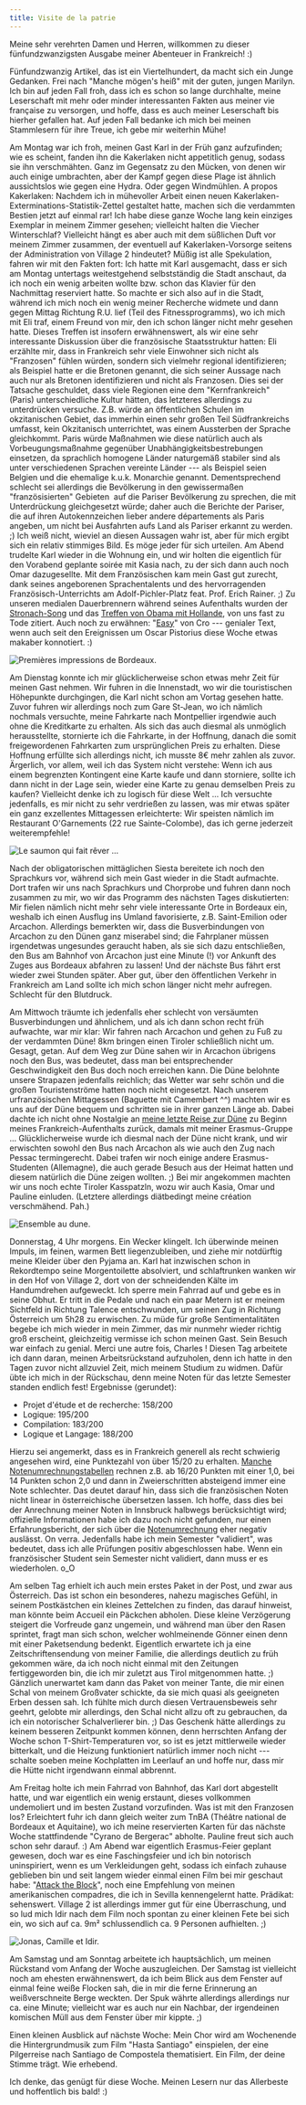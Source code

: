 ```yaml
---
title: Visite de la patrie
---
```


Meine sehr verehrten Damen und Herren, willkommen zu dieser fünfundzwanzigsten Ausgabe meiner Abenteuer in Frankreich! :)

Fünfundzwanzig Artikel, das ist ein Viertelhundert, da macht sich ein Junge Gedanken. Frei nach "Manche mögen's heiß" mit der guten, jungen Marilyn. Ich bin auf jeden Fall froh, dass ich es schon so lange durchhalte, meine Leserschaft mit mehr oder minder interessanten Fakten aus meiner vie française zu versorgen, und hoffe, dass es auch meiner Leserschaft bis hierher gefallen hat. Auf jeden Fall bedanke ich mich bei meinen Stammlesern für ihre Treue, ich gebe mir weiterhin Mühe!

Am Montag war ich froh, meinen Gast Karl in der Früh ganz aufzufinden; wie es scheint, fanden ihn die Kakerlaken nicht appetitlich genug, sodass sie ihn verschmähten. Ganz im Gegensatz zu den Mücken, von denen wir auch einige umbrachten, aber der Kampf gegen diese Plage ist ähnlich aussichtslos wie gegen eine Hydra. Oder gegen Windmühlen.
A propos Kakerlaken: Nachdem ich in mühevoller Arbeit einen neuen Kakerlaken-Exterminations-Statistik-Zettel gestaltet hatte, machen sich die verdammten Bestien jetzt auf einmal rar! Ich habe diese ganze Woche lang kein einziges Exemplar in meinem Zimmer gesehen; vielleicht halten die Viecher Winterschlaf? Vielleicht hängt es aber auch mit dem süßlichen Duft vor meinem Zimmer zusammen, der eventuell auf Kakerlaken-Vorsorge seitens der Administration von Village 2 hindeutet?
Müßig ist alle Spekulation, fahren wir mit den Fakten fort: Ich hatte mit Karl ausgemacht, dass er sich am Montag untertags weitestgehend selbstständig die Stadt anschaut, da ich noch ein wenig arbeiten wollte bzw. schon das Klavier für den Nachmittag reserviert hatte. So machte er sich also auf in die Stadt, während ich mich noch ein wenig meiner Recherche widmete und dann gegen Mittag Richtung R.U. lief (Teil des Fitnessprogramms), wo ich mich mit Eli traf, einem Freund von mir, den ich schon länger nicht mehr gesehen hatte. Dieses Treffen ist insofern erwähnenswert, als wir eine sehr interessante Diskussion über die französische Staatsstruktur hatten: Eli erzählte mir, dass in Frankreich sehr viele Einwohner sich nicht als "Franzosen" fühlen würden, sondern sich vielmehr regional identifizieren; als Beispiel hatte er die Bretonen genannt, die sich seiner Aussage nach auch nur als Bretonen identifizieren und nicht als Franzosen. Dies sei der Tatsache geschuldet, dass viele Regionen eine dem "Kernfrankreich" (Paris) unterschiedliche Kultur hätten, das letzteres allerdings zu unterdrücken versuche. Z.B. würde an öffentlichen Schulen im okzitanischen Gebiet, das immerhin einen sehr großen Teil Südfrankreichs umfasst, kein Okzitanisch unterrichtet, was einem Aussterben der Sprache gleichkommt. Paris würde Maßnahmen wie diese natürlich auch als Vorbeugungsmaßnahme gegenüber Unabhängigkeitsbestrebungen einsetzen, da sprachlich homogene Länder naturgemäß stabiler sind als unter verschiedenen Sprachen vereinte Länder --- als Beispiel seien Belgien und die ehemalige k.u.k. Monarchie genannt. Dementsprechend schlecht sei allerdings die Bevölkerung in den gewissermaßen "französisierten" Gebieten  auf die Pariser Bevölkerung zu sprechen, die mit Unterdrückung gleichgesetzt würde; daher auch die Berichte der Pariser, die auf ihren Autokennzeichen lieber andere départements als Paris angeben, um nicht bei Ausfahrten aufs Land als Pariser erkannt zu werden. ;)
Ich weiß nicht, wieviel an diesen Aussagen wahr ist, aber für mich ergibt sich ein relativ stimmiges Bild. Es möge jeder für sich urteilen.
Am Abend trudelte Karl wieder in die Wohnung ein, und wir holten die eigentlich für den Vorabend geplante soirée mit Kasia nach, zu der sich dann auch noch Omar dazugesellte. Mit dem Französischen kam mein Gast gut zurecht, dank seines angeborenen Sprachentalents und des hervorragenden Französisch-Unterrichts am Adolf-Pichler-Platz feat. Prof. Erich Rainer. ;)
Zu unseren medialen Dauerbrennern während seines Aufenthalts wurden der [Stronach-Song](http://www.youtube.com/watch?v=U19mvsyRVRc) und das [Treffen von Obama mit Hollande](http://www.youtube.com/watch?v=ydPs9Nz3mOM), von uns fast zu Tode zitiert. Auch noch zu erwähnen: "[Easy](https://www.youtube.com/watch?v=4wOoLLDXbDY)" von Cro --- genialer Text, wenn auch seit den Ereignissen um Oscar Pistorius diese Woche etwas makaber konnotiert. :)

![Premières impressions de Bordeaux.]($media$/IMG_4320_k.jpg)

Am Dienstag konnte ich mir glücklicherweise schon etwas mehr Zeit für meinen Gast nehmen. Wir fuhren in die Innenstadt, wo wir die touristischen Höhepunkte durchgingen, die Karl nicht schon am Vortag gesehen hatte. Zuvor fuhren wir allerdings noch zum Gare St-Jean, wo ich nämlich nochmals versuchte, meine Fahrkarte nach Montpellier irgendwie auch ohne die Kreditkarte zu erhalten. Als sich das auch diesmal als unmöglich herausstellte, stornierte ich die Fahrkarte, in der Hoffnung, danach die somit freigewordenen Fahrkarten zum ursprünglichen Preis zu erhalten. Diese Hoffnung erfüllte sich allerdings nicht, ich musste 8€ mehr zahlen als zuvor. Ärgerlich, vor allem, weil ich das System nicht verstehe: Wenn ich aus einem begrenzten Kontingent eine Karte kaufe und dann storniere, sollte ich dann nicht in der Lage sein, wieder eine Karte zu genau demselben Preis zu kaufen? Vielleicht denke ich zu logisch für diese Welt ...
Ich versuchte jedenfalls, es mir nicht zu sehr verdrießen zu lassen, was mir etwas später ein ganz exzellentes Mittagessen erleichterte: Wir speisten nämlich im Restaurant O'Garnements (22 rue Sainte-Colombe), das ich gerne jederzeit weiterempfehle!

![Le saumon qui fait rêver ...]($media$/Photo2669.jpg)

Nach der obligatorischen mittäglichen Siesta bereitete ich noch den Sprachkurs vor, während sich mein Gast wieder in die Stadt aufmachte. Dort trafen wir uns nach Sprachkurs und Chorprobe und fuhren dann noch zusammen zu mir, wo wir das Programm des nächsten Tages diskutierten: Mir fielen nämlich nicht mehr sehr viele interessante Orte in Bordeaux ein, weshalb ich einen Ausflug ins Umland favorisierte, z.B. Saint-Emilion oder Arcachon. Allerdings bemerkten wir, dass die Busverbindungen von Arcachon zu den Dünen ganz miserabel sind; die Fahrplaner müssen irgendetwas ungesundes geraucht haben, als sie sich dazu entschließen, den Bus am Bahnhof von Arcachon just eine Minute (!) vor Ankunft des Zuges aus Bordeaux abfahren zu lassen! Und der nächste Bus fährt erst wieder zwei Stunden später. Aber gut, über den öffentlichen Verkehr in Frankreich am Land sollte ich mich schon länger nicht mehr aufregen. Schlecht für den Blutdruck.

Am Mittwoch träumte ich jedenfalls eher schlecht von versäumten Busverbindungen und ähnlichem, und als ich dann schon recht früh aufwachte, war mir klar: Wir fahren nach Arcachon und gehen zu Fuß zu der verdammten Düne! 8km bringen einen Tiroler schließlich nicht um. Gesagt, getan. Auf dem Weg zur Düne sahen wir in Arcachon übrigens noch den Bus, was bedeutet, dass man bei entsprechender Geschwindigkeit den Bus doch noch erreichen kann. Die Düne belohnte unsere Strapazen jedenfalls reichlich; das Wetter war sehr schön und die großen Touristenströme hatten noch nicht eingesetzt. Nach unserem urfranzösischen Mittagessen (Baguette mit Camembert ^^) machten wir es uns auf der Düne bequem und schritten sie in ihrer ganzen Länge ab. Dabei dachte ich nicht ohne Nostalgie an [meine letzte Reise zur Düne](http://youcanmakeit.at/blog/jai-besoin-dun-velo/) zu Beginn meines Frankreich-Aufenthalts zurück, damals mit meiner Erasmus-Gruppe ...
Glücklicherweise wurde ich diesmal nach der Düne nicht krank, und wir erwischten sowohl den Bus nach Arcachon als wie auch den Zug nach Pessac termingerecht. Dabei trafen wir noch einige andere Erasmus-Studenten (Allemagne), die auch gerade Besuch aus der Heimat hatten und diesem natürlich die Düne zeigen wollten. ;) Bei mir angekommen machten wir uns noch echte Tiroler Kasspatzln, wozu wir auch Kasia, Omar und Pauline einluden. (Letztere allerdings diätbedingt meine création verschmähend. Pah.)

![Ensemble au dune.]($media$/IMG_4581_k.jpg)

Donnerstag, 4 Uhr morgens. Ein Wecker klingelt. Ich überwinde meinen Impuls, im feinen, warmen Bett liegenzubleiben, und ziehe mir notdürftig meine Kleider über den Pyjama an. Karl hat inzwischen schon in Rekordtempo seine Morgentoilette absolviert, und schlaftrunken wanken wir in den Hof von Village 2, dort von der schneidenden Kälte im Handumdrehen aufgeweckt. Ich sperre mein Fahrrad auf und gebe es in seine Obhut. Er tritt in die Pedale und nach ein paar Metern ist er meinem Sichtfeld in Richtung Talence entschwunden, um seinen Zug in Richtung Österreich um 5h28 zu erwischen. Zu müde für große Sentimentalitäten begebe ich mich wieder in mein Zimmer, das mir nunmehr wieder richtig groß erscheint, gleichzeitig vermisse ich schon meinen Gast. Sein Besuch war einfach zu genial. Merci une autre fois, Charles !
Diesen Tag arbeitete ich dann daran, meinen Arbeitsrückstand aufzuholen, denn ich hatte in den Tagen zuvor nicht allzuviel Zeit, mich meinem Studium zu widmen. Dafür übte ich mich in der Rückschau, denn meine Noten für das letzte Semester standen endlich fest! Ergebnisse (gerundet):


* Projet d'étude et de recherche: 158/200
* Logique: 195/200
* Compilation: 183/200
* Logique et Langage: 188/200


Hierzu sei angemerkt, dass es in Frankreich generell als recht schwierig angesehen wird, eine Punktezahl von über 15/20 zu erhalten. [Manche Notenumrechnungstabellen](http://www.uni-hannover.de/imperia/md/content/zentral/anerkennung/notenumrechnung.pdf) rechnen z.B. ab 16/20 Punkten mit einer 1,0, bei 14 Punkten schon 2,0 und dann in Zweierschritten absteigend immer eine Note schlechter. Das deutet darauf hin, dass sich die französischen Noten nicht linear in österreichische übersetzen lassen. Ich hoffe, dass dies bei der Anrechnung meiner Noten in Innsbruck halbwegs berücksichtigt wird; offizielle Informationen habe ich dazu noch nicht gefunden, nur einen Erfahrungsbericht, der sich über die [Notenumrechnung](http://www.lebenslanges-lernen.at/erasmus_outgoing/index.php?lng=de&sekt=1&txt=report-detail&eracode=INNSBRU01&repID=18646) eher negativ auslässt. On verra.
Jedenfalls habe ich mein Semester "validiert", was bedeutet, dass ich alle Prüfungen positiv abgeschlossen habe. Wenn ein französischer Student sein Semester nicht validiert, dann muss er es wiederholen. o_O

Am selben Tag erhielt ich auch mein erstes Paket in der Post, und zwar aus Österreich. Das ist schon ein besonderes, nahezu magisches Gefühl, in seinem Postkästchen ein kleines Zettelchen zu finden, das darauf hinweist, man könnte beim Accueil ein Päckchen abholen. Diese kleine Verzögerung steigert die Vorfreude ganz ungemein, und während man über den Rasen sprintet, fragt man sich schon, welcher wohlmeinende Gönner einen denn mit einer Paketsendung bedenkt. Eigentlich erwartete ich ja eine Zeitschriftensendung von meiner Familie, die allerdings deutlich zu früh gekommen wäre, da ich noch nicht einmal mit den Zeitungen fertiggeworden bin, die ich mir zuletzt aus Tirol mitgenommen hatte. ;) Gänzlich unerwartet kam dann das Paket von meiner Tante, die mir einen Schal von meinem Großvater schickte, da sie mich quasi als geeigneten Erben dessen sah. Ich fühlte mich durch diesen Vertrauensbeweis sehr geehrt, gelobte mir allerdings, den Schal nicht allzu oft zu gebrauchen, da ich ein notorischer Schalverlierer bin. ;) Das Geschenk hätte allerdings zu keinem besseren Zeitpunkt kommen können, denn herrschten Anfang der Woche schon T-Shirt-Temperaturen vor, so ist es jetzt mittlerweile wieder bitterkalt, und die Heizung funktioniert natürlich immer noch nicht --- schalte soeben meine Kochplatten im Leerlauf an und hoffe nur, dass mir die Hütte nicht irgendwann einmal abbrennt.

Am Freitag holte ich mein Fahrrad von Bahnhof, das Karl dort abgestellt hatte, und war eigentlich ein wenig erstaunt, dieses vollkommen undemoliert und im besten Zustand vorzufinden. Was ist mit den Franzosen los? Erleichtert fuhr ich dann gleich weiter zum TnBA (Théâtre national de Bordeaux et Aquitaine), wo ich meine reservierten Karten für das nächste Woche stattfindende "Cyrano de Bergerac" abholte. Pauline freut sich auch schon sehr darauf. :)
Am Abend war eigentlich Erasmus-Feier geplant gewesen, doch war es eine Faschingsfeier und ich bin notorisch uninspiriert, wenn es um Verkleidungen geht, sodass ich einfach zuhause geblieben bin und seit langem wieder einmal einen Film bei mir geschaut habe: "[Attack the Block](http://de.wikipedia.org/wiki/Attack_the_Block)", noch eine Empfehlung von meinen amerikanischen compadres, die ich in Sevilla kennengelernt hatte. Prädikat: sehenswert.
Village 2 ist allerdings immer gut für eine Überraschung, und so lud mich Idir nach dem Film noch spontan zu einer kleinen Fete bei sich ein, wo sich auf ca. 9m² schlussendlich ca. 9 Personen aufhielten. ;)

![Jonas, Camille et Idir.]($media$/Photo2700.jpg)

Am Samstag und am Sonntag arbeitete ich hauptsächlich, um meinen Rückstand vom Anfang der Woche auszugleichen. Der Samstag ist vielleicht noch am ehesten erwähnenswert, da ich beim Blick aus dem Fenster auf einmal feine weiße Flocken sah, die in mir die ferne Erinnerung an weißverschneite Berge weckten. Der Spuk währte allerdings allerdings nur ca. eine Minute; vielleicht war es auch nur ein Nachbar, der irgendeinen komischen Müll aus dem Fenster über mir kippte. ;)

Einen kleinen Ausblick auf nächste Woche: Mein Chor wird am Wochenende die Hintergrundmusik zum Film "Hasta Santiago" einspielen, der eine Pilgerreise nach Santiago de Compostela thematisiert. Ein Film, der deine Stimme trägt. Wie erhebend.

Ich denke, das genügt für diese Woche. Meinen Lesern nur das Allerbeste und hoffentlich bis bald! :)
